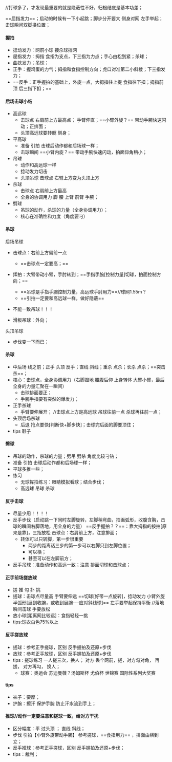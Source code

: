 //打球多了，才发现最重要的就是隐蔽性不好，归根结底是基本功差；

==屈指发力==；启动的时候有一下小起跳；脚步分开要大  侧身对网  左手举起； 击球瞬间双脚换位置；

#### 握拍

- 捻动发力：网前小球 接杀球挡网
- 屈指发力：拇指 食指为支点，下三指为力点；手心由松到紧；杀球；
- 曲捻发力；吊球；
- 正手：握鸡蛋的力气；拇指和食指控制方向；虎口对准第二小斜棱；下三指发力；
- ==反手：正手握拍的基础上，外旋一点，大拇指往上提 食指往下扣；拇指前顶  后三指下扣；==

#### 后场击球小结

- 高远球
  - 击球点 右肩前上方最高点； 手臂伸直；==小臂外旋？==  带动手腕快速闪动；正排面；
  - 头顶高远球要转髋  侧身；
- 平高球
  - 准备 引拍 击球后动作都和后场球一样；
  - 击球瞬间 ==小臂内旋？== 带动手腕快速闪动，拍面仰角稍小；
- 吊球
  - 动作和高远球一样
  - 捻动发力切击
  - 头顶吊球  击球点 右臂上方变为头顶上方
- 杀球
  - 击球点 右肩前上方最高
  - 全身的协调用力 脚 腰 上臂 前臂  手腕；
- 劈球
  - 吊球的动作，杀球的力量（全身协调用力）；
  - 核心在准确性和力度（角度要刁）

#### 吊球

后场吊球

- 击球点：右前上方偏前一点
  - ==击球点一定要高；==
- 挥拍：大臂带动小臂，手肘转到；==手指手腕[控制力量]切球，拍面控制方向；==
  - ==吊球是手指手腕控制力量，高远球手肘用力==//球网1.55m？
  - ==引拍一定要和高远球一样，做好隐蔽==
- 不能一致吊球！！！

- 滑板吊球：外向；

头顶吊球

- 步伐变一下而已；

#### 杀球

- 中后场 线之前；正手  头顶  反手；直线 斜线；重杀  点杀；长杀  点杀；==突击杀==；
- 核心：击球点，全身协调用力（右脚蹬地  腰腹后仰  上身转体  大臂小臂，最后全身的力量汇聚在一瞬间）
  - 击球排面要正；
  - 手腕手指要有突然的爆发力；
- 正手杀球
  - 手臂要伸展开； //击球点上方是高远球   吊球往前一点  杀球再往前一点；
- 头顶后场杀球
  - 后退  抢点要快[判断快+脚步快]；击球完后面的脚要顶住；
- tips  鞋子

#### 劈球

- 吊球的动作，杀球的力量；劈吊  劈杀  角度比较刁钻；
- 准备 引拍 击球后动作都和后场球一样；
- 平球多推一些；
- 练习
  - 无球挥拍练习：眼睛模拟看球；结合步伐；
  - 高远球  吊球  杀球

#### 反手击球

- 尽量少用！！！！
- 反手步伐（启动跳一下同时左脚旋转，左脚稍弯曲，拍画弧形，收腹含胸，击球的瞬间右脚落地，用全身的力量）  ==反手握拍？？==：靠大拇指的按拍[原来是靠]，三指放松   击球点：右肩前上方，注意排面；
  - 转体可以只转脚，第一步很重要
    - 两步的距离话三步的第一步可以右脚只到左脚位置；
    - 可以横；
    - 甚至可以在左脚前方；
- 反手吊球：准备动作和高远一致；注意 排面切球和击球点；

#### 正手前场搓放球

- 搓 推 勾 扑 挑
- 搓球：击球点尽量高  手臂要伸远   ==切球[好带一点旋转]，捻动发力 小臂外旋半弧形[展到收腕，或收到展腕---应对斜线球]==  左手要举起保持平衡  //落地瞬间击球  手要放松
- 放小球[距离网比较远]：食指轻轻一挑
- tips:球衣白色75%以上

#### 反手搓放球

- 搓球：参考正手搓球，区别  反手握拍及还原+步伐
- 放球：参考正手放球，区别  反手握拍及还原+步伐
- tips : 搓球练习 一人搓三次，换人；  对方 丢个网前，搓，对方勾对角，  再搓， 对方再勾， 换人；
  - 球赛：奥运会  苏迪曼薇？汤姆斯杯  尤伯杯  世锦赛 国际性系列大奖赛

#### tips

- 袜子：要厚；
- 护腕：擦汗  保护手腕 防止汗水流到手上；

#### 推球//动作一定要注意和搓球一致，给对方干扰

- 区分幅度：平   过头顶 ； 直线 斜线；
- 步伐  引拍【小臂外旋带动手腕】 参考搓球，==食指用力== ，排面由横到立；
- 反手推球：参考正手搓球，区别    反手握拍及还原+步伐；
- tips：裁判；